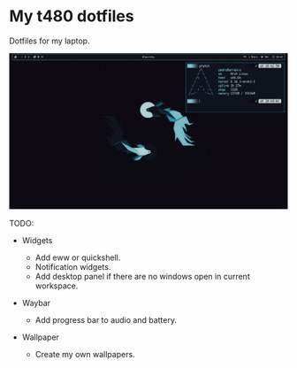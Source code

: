 # My t480 dotfiles

Dotfiles for my laptop.

![Desktop Screenshot](./screenshots/desktop.png)

TODO:

- Widgets
    - Add eww or quickshell.
    - Notification widgets.
    - Add desktop panel if there are no windows open in current workspace.

- Waybar
    - Add progress bar to audio and battery.

- Wallpaper
    - Create my own wallpapers.
